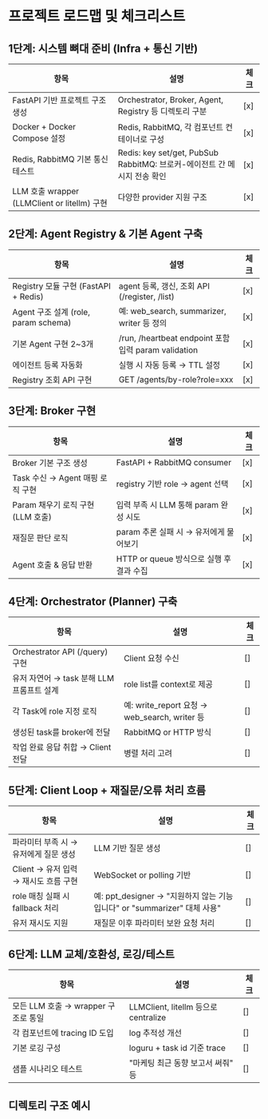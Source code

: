 # 프로젝트 로드맵 및 체크리스트

## 1단계: 시스템 뼈대 준비 (Infra + 통신 기반)

| 항목                                         | 설명                                                                        | 체크 |
| -------------------------------------------- | --------------------------------------------------------------------------- | ---- |
| FastAPI 기반 프로젝트 구조 생성              | Orchestrator, Broker, Agent, Registry 등 디렉토리 구분                      | [x]  |
| Docker + Docker Compose 설정                 | Redis, RabbitMQ, 각 컴포넌트 컨테이너로 구성                                | [x]  |
| Redis, RabbitMQ 기본 통신 테스트             | Redis: key set/get, PubSub<br>RabbitMQ: 브로커-에이전트 간 메시지 전송 확인 | [x]  |
| LLM 호출 wrapper (LLMClient or litellm) 구현 | 다양한 provider 지원 구조                                                   | [x]  |

## 2단계: Agent Registry & 기본 Agent 구축

| 항목                                 | 설명                                                    | 체크 |
| ------------------------------------ | ------------------------------------------------------- | ---- |
| Registry 모듈 구현 (FastAPI + Redis) | agent 등록, 갱신, 조회 API (/register, /list)           | [x]  |
| Agent 구조 설계 (role, param schema) | 예: web_search, summarizer, writer 등 정의              | [x]  |
| 기본 Agent 구현 2~3개                | /run, /heartbeat endpoint 포함<br>입력 param validation | [x]  |
| 에이전트 등록 자동화                 | 실행 시 자동 등록 → TTL 설정                            | [x]  |
| Registry 조회 API 구현               | GET /agents/by-role?role=xxx                            | [x]  |

## 3단계: Broker 구현

| 항목                              | 설명                                     | 체크 |
| --------------------------------- | ---------------------------------------- | ---- |
| Broker 기본 구조 생성             | FastAPI + RabbitMQ consumer              | [x]  |
| Task 수신 → Agent 매핑 로직 구현  | registry 기반 role → agent 선택          | [x]  |
| Param 채우기 로직 구현 (LLM 호출) | 입력 부족 시 LLM 통해 param 완성 시도    | [x]  |
| 재질문 판단 로직                  | param 추론 실패 시 → 유저에게 물어보기   | [x]  |
| Agent 호출 & 응답 반환            | HTTP or queue 방식으로 실행 후 결과 수집 | [x]  |

## 4단계: Orchestrator (Planner) 구축

| 항목                                      | 설명                                          | 체크 |
| ----------------------------------------- | --------------------------------------------- | ---- |
| Orchestrator API (/query) 구현            | Client 요청 수신                              | []   |
| 유저 자연어 → task 분해 LLM 프롬프트 설계 | role list를 context로 제공                    | []   |
| 각 Task에 role 지정 로직                  | 예: write_report 요청 → web_search, writer 등 | []   |
| 생성된 task를 broker에 전달               | RabbitMQ or HTTP 방식                         | []   |
| 작업 완료 응답 취합 → Client 전달         | 병렬 처리 고려                                | []   |

## 5단계: Client Loop + 재질문/오류 처리 흐름

| 항목                                  | 설명                                                                     | 체크 |
| ------------------------------------- | ------------------------------------------------------------------------ | ---- |
| 파라미터 부족 시 → 유저에게 질문 생성 | LLM 기반 질문 생성                                                       | []   |
| Client → 유저 입력 → 재시도 흐름 구현 | WebSocket or polling 기반                                                | []   |
| role 매칭 실패 시 fallback 처리       | 예: ppt_designer → "지원하지 않는 기능입니다" or "summarizer" 대체 사용" | []   |
| 유저 재시도 지원                      | 재질문 이후 파라미터 보완 요청 처리                                      | []   |

## 6단계: LLM 교체/호환성, 로깅/테스트

| 항목                                | 설명                                 | 체크 |
| ----------------------------------- | ------------------------------------ | ---- |
| 모든 LLM 호출 → wrapper 구조로 통일 | LLMClient, litellm 등으로 centralize | []   |
| 각 컴포넌트에 tracing ID 도입       | log 추적성 개선                      | []   |
| 기본 로깅 구성                      | loguru + task id 기준 trace          | []   |
| 샘플 시나리오 테스트                | "마케팅 최근 동향 보고서 써줘" 등    | []   |

## 디렉토리 구조 예시
